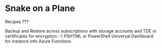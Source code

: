 # Snake on a Plane

Recipes ???

Backup and Restore across subscriptions with storage accounts and TDE or certificates for encryption :-)
PSHTML or PowerShell Universal Dashboard for instance info
Azure Functions




